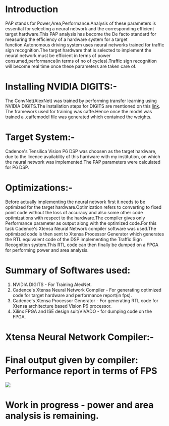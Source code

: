 # Introduction
PAP stands for Power,Area,Performance.Analysis of these parameters is essential for selecting a neural network and the corresponding efficient target hardware.This PAP analysis has become the De facto standard for measuring the efficiency of a hardware system for a target function.Autonomous driving system uses neural networks trained for traffic sign recognition.The target hardware that is selected to implement the neural network must be efficient in terms of power consumed,performance(in terms of no of cycles).Traffic sign recognition will become real time once these parameters are taken care of.  
# Installing NVIDIA DIGITS:-  
The ConvNet(AlexNet) was trained by performing transfer learning using NVIDIA DIGITS.The installation steps for DIGITS are mentioned on this [link](https://github.com/patilninad/DIGITS).  
The framework used for training was caffe.Hence once the model was trained a .caffemodel file was generated which contained the weights.  
# Target System:-  
Cadence's Tensilica Vision P6 DSP was choosen as the target hardware, due to the licence availablity of this hardware with my institution, on which the neural network was implemented.The PAP parameters were calculated for P6 DSP.
# Optimizations:-
Before actually implementing the neural network first it needs to be optimized for the target hardware.Optimization refers to converting to fixed point code without the loss of accuracy and also some other code optimizations with respect to the hardware.The compiler gives only Performance parameter as output along with the optimized code.For this task Cadence's Xtensa Neural Network compiler software was used.The optimized code is then sent to Xtensa Processor Generator which generates the RTL equivalent code of the DSP implementing the Traffic Sign Recognition system.This RTL code can then finally be dumped on a FPGA for performing power and area analysis.  
# Summary of Softwares used:  
1) NVIDIA DIGITS - For Training AlexNet.
2) Cadence's Xtensa Neural Network Compiler - For generating optimized code for target hardware and performance report(in fps).
3) Cadence's Xtensa Processor Generator - For generating RTL code for Xtensa architecture based Vision P6 processor.
4) Xilinx FPGA and ISE design suit/VIVADO - for dumping code on the FPGA.  
# Xtensa Neural Network Compiler:-  
# Final output given by compiler: Performance report in terms of FPS
![](https://github.com/patilninad/Training/blob/master/PerformanceReport.jpeg)  
# Work in progress - power and area analysis is remaining.
